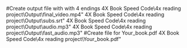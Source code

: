 #Create output file with with 4 endings
4X Book Speed Code\4x reading project\Output\final_video.mp4"
4X Book Speed Code\4x reading project\Output\subs.srt"
4X Book Speed Code\4x reading project\Output\audio.mp3"
4X Book Speed Code\4x reading project\Output\fast_audio.mp3"
#Create file for Your_book.pdf
4X Book Speed Code\4x reading project\Your_book.pdf"
